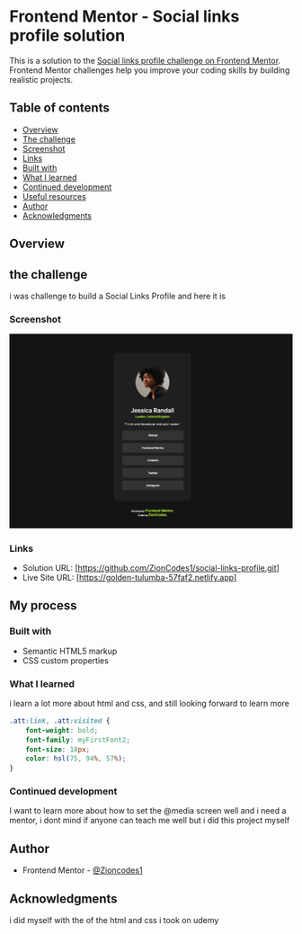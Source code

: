 # Frontend Mentor - Social links profile solution

This is a solution to the [Social links profile challenge on Frontend Mentor](https://www.frontendmentor.io/challenges/social-links-profile-UG32l9m6dQ). Frontend Mentor challenges help you improve your coding skills by building realistic projects. 

## Table of contents

  - [Overview](#overview)
  - [The challenge](#the-challenge)
  - [Screenshot](#screenshot)
  - [Links](#links)
  - [Built with](#built-with)
  - [What I learned](#what-i-learned)
  - [Continued development](#continued-development)
  - [Useful resources](#useful-resources)
  - [Author](#author)
  - [Acknowledgments](#acknowledgments)


## Overview

## the challenge
i was challenge to build a Social Links Profile and here it is

### Screenshot

![](./my-screenshot.jpeg)


### Links

- Solution URL: [https://github.com/ZionCodes1/social-links-profile.git]
- Live Site URL: [https://golden-tulumba-57faf2.netlify.app]
## My process

### Built with

- Semantic HTML5 markup
- CSS custom properties

### What I learned

i learn a lot more about html and css, and still looking forward to learn more

```css
.att:link, .att:visited {
    font-weight: bold;
    font-family: myFirstFont2;
    font-size: 18px;
    color: hsl(75, 94%, 57%);
}
```


### Continued development

I want to learn more about how to set the @media screen well and i need a mentor, i dont mind if anyone can teach me well but i did this project myself


## Author

- Frontend Mentor - [@Zioncodes1](https://www.frontendmentor.io/profile/ZionCodes1)


## Acknowledgments

i did myself with the of the html and css i took on udemy

